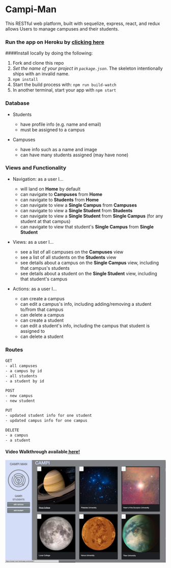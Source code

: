 # Campi-Man

This RESTful web platform, built with sequelize, express, react, and redux allows Users to manage campuses and their students.

### Run the app on Heroku by [clicking here](http://campi-man.herokuapp.com/) 

####Install locally by doing the following:

1. Fork and clone this repo
2. *Set the name of your project in `package.json`*. The skeleton intentionally ships with an invalid name.
3. `npm install`
5. Start the build process with: `npm run build-watch`
6. In another terminal, start your app with `npm start`

### Database

- Students
  * have profile info (e.g. name and email)
  * must be assigned to a campus

- Campuses
  * have info such as a name and image
  * can have many students assigned (may have none)

### Views and Functionality

- Navigation: as a user I...
  * will land on **Home** by default
  * can navigate to **Campuses** from **Home**
  * can navigate to **Students** from **Home**
  * can navigate to view a **Single Campus** from **Campuses**
  * can navigate to view a **Single Student** from **Students**
  * can navigate to view a **Single Student** from **Single Campus** (for any student at that campus)
  * can navigate to view that student's **Single Campus** from **Single Student**

- Views: as a user I...
  * see a list of all campuses on the **Campuses** view
  * see a list of all students on the **Students** view
  * see details about a campus on the **Single Campus** view, including that campus's students
  * see details about a student on the **Single Student** view, including that student's campus

- Actions: as a user I...
  * can create a campus
  * can edit a campus's info, including adding/removing a student to/from that campus
  * can delete a campus
  * can create a student
  * can edit a student's info, including the campus that student is assigned to
  * can delete a student

### Routes

```
GET
- all campuses
- a campus by id
- all students
- a student by id
```

```
POST
- new campus
- new student
```

```
PUT
- updated student info for one student
- updated campus info for one campus
```

```
DELETE
- a campus
- a student
```

#### Video Walkthrough available[ here!](https://www.youtube.com/watch?v=Dafcb9c6Q9g&feature=youtu.be)

![img](campiMan-app.png)